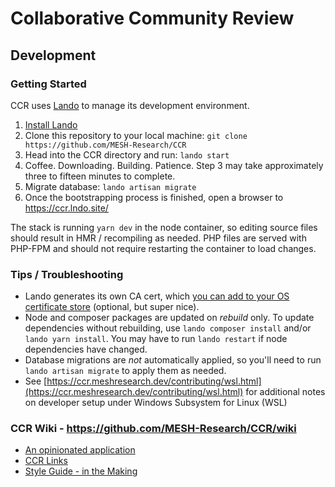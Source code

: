 # Collaborative Community Review

## Development

### Getting Started

CCR uses [Lando](https://lando.dev) to manage its development environment.

1. [Install Lando](https://docs.lando.dev/basics/installation.html)
2. Clone this repository to your local machine: `git clone https://github.com/MESH-Research/CCR`
3. Head into the CCR directory and run: `lando start`
4. Coffee. Downloading. Building. Patience. Step 3 may take approximately three to fifteen minutes to complete.
5. Migrate database: `lando artisan migrate`
6. Once the bootstrapping process is finished, open a browser to <https://ccr.lndo.site/>

The stack is running `yarn dev` in the node container, so editing source files should result in HMR / recompiling as needed.  PHP files are served with PHP-FPM and should not require restarting the container to load changes.

### Tips / Troubleshooting

* Lando generates its own CA cert, which [you can add to your OS certificate store](https://docs.lando.dev/config/security.html#trusting-the-ca) (optional, but super nice).
* Node and composer packages are updated on *rebuild* only.  To update dependencies without rebuilding, use `lando composer install` and/or `lando yarn install`. You may have to run `lando restart` if node dependencies have changed.
* Database migrations are *not* automatically applied, so you'll need to run `lando artisan migrate` to apply them as needed.
* See [https://ccr.meshresearch.dev/contributing/wsl.html](https://ccr.meshresearch.dev/contributing/wsl.html) for additional notes on
  developer setup under Windows Subsystem for Linux (WSL)

### CCR Wiki - <https://github.com/MESH-Research/CCR/wiki>

* [An opinionated application](https://github.com/MESH-Research/CCR/wiki/An-Opinionated-Application)
* [CCR Links](https://github.com/MESH-Research/CCR/wiki/CCR-Links)
* [Style Guide - in the Making](https://github.com/MESH-Research/CCR/wiki/Style-Guide---in-the-making)
